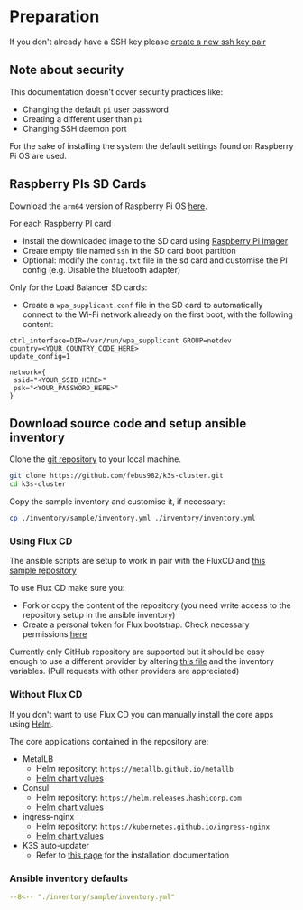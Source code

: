 # Preparation

If you don't already have a SSH key please [create a new ssh key pair](https://docs.github.com/en/authentication/connecting-to-github-with-ssh/generating-a-new-ssh-key-and-adding-it-to-the-ssh-agent?utm_source=Blog#generating-a-new-ssh-key)

## Note about security

This documentation doesn't cover security practices like:

- Changing the default `pi` user password
- Creating a different user than `pi`
- Changing SSH daemon port

For the sake of installing the system the default settings found on Raspberry Pi OS are used. 

## Raspberry PIs SD Cards

Download the `arm64` version of Raspberry Pi OS [here](https://downloads.raspberrypi.org/raspios_lite_arm64/images/).

For each Raspberry PI card

- Install the downloaded image to the SD card using [Raspberry Pi Imager](https://www.raspberrypi.org/software/)
- Create empty file named `ssh` in the SD card boot partition
- Optional: modify the `config.txt` file in the sd card and customise the PI config (e.g. Disable the bluetooth adapter)

Only for the Load Balancer SD cards:

- Create a `wpa_supplicant.conf` file in the SD card to automatically connect to the Wi-Fi network already on the first
boot, with the following content:

```
ctrl_interface=DIR=/var/run/wpa_supplicant GROUP=netdev
country=<YOUR_COUNTRY_CODE_HERE>
update_config=1

network={
 ssid="<YOUR_SSID_HERE>"
 psk="<YOUR_PASSWORD_HERE>"
}
```

## Download source code and setup ansible inventory

Clone the [git repository](https://github.com/febus982/k3s-cluster) to your local machine.

```bash
git clone https://github.com/febus982/k3s-cluster.git
cd k3s-cluster
```

Copy the sample inventory and customise it, if necessary:

```bash
cp ./inventory/sample/inventory.yml ./inventory/inventory.yml
```

### Using Flux CD

The ansible scripts are setup to work in pair with the FluxCD and [this sample repository](https://github.com/febus982/k3s-cluster-flux-sample)

To use Flux CD make sure you:

* Fork or copy the content of the repository (you need write access to the repository setup in the ansible inventory)
* Create a personal token for Flux bootstrap. Check necessary permissions [here](https://fluxcd.io/docs/installation/#github-and-github-enterprise)

Currently only GitHub repository are supported but it should be easy enough to use a different provider by altering
[this file](https://github.com/febus982/k3s-cluster/blob/master/roles/fluxcd/tasks/main.yml) and the inventory variables.
(Pull requests with other providers are appreciated)

### Without Flux CD

If you don't want to use Flux CD you can manually install the core apps using [Helm](https://helm.sh).

The core applications contained in the repository are:

* MetalLB
    * Helm repository: `https://metallb.github.io/metallb`
    * [Helm chart values](https://github.com/febus982/k3s-cluster-flux-sample/blob/2db6d87ce4ba23ef8fce5ce8022dfc508f7d72be/infrastructure/metallb/release.yaml#L20)
* Consul
    * Helm repository: `https://helm.releases.hashicorp.com`
    * [Helm chart values](https://github.com/febus982/k3s-cluster-flux-sample/blob/2db6d87ce4ba23ef8fce5ce8022dfc508f7d72be/infrastructure/consul/release.yaml#L21)
* ingress-nginx
    * Helm repository: `https://kubernetes.github.io/ingress-nginx`
    * [Helm chart values](https://github.com/febus982/k3s-cluster-flux-sample/blob/2db6d87ce4ba23ef8fce5ce8022dfc508f7d72be/system-applications/ingress-nginx/release.yaml#L20)
* K3S auto-updater
    * Refer to [this page](https://rancher.com/docs/k3s/latest/en/upgrades/automated/) for the installation documentation

### Ansible inventory defaults

```yaml
--8<-- "./inventory/sample/inventory.yml"
```
